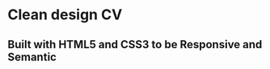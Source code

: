 Clean design CV
==============
Built with HTML5 and CSS3 to be Responsive and Semantic
-------------------------
